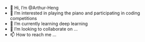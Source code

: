 - 👋 Hi, I’m @Arthur-Heng
- 👀 I’m interested in playing the piano and participating in coding competitions
- 🌱 I’m currently learning deep learning
- 💞️ I’m looking to collaborate on ...
- 📫 How to reach me ...

<!---
Arthur-Heng/Arthur-Heng is a ✨ special ✨ repository because its `README.md` (this file) appears on your GitHub profile.
You can click the Preview link to take a look at your changes.
--->
